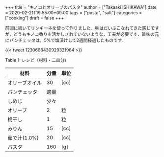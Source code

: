 +++
title = "キノコとオリーブのパスタ"
author = ["Takaaki ISHIKAWA"]
date = 2020-02-21T19:55:00+09:00
tags = ["pasta", "salt"]
categories = ["cooking"]
draft = false
+++

前回に続いてリンギーネを使って作りました．味はだいぶこなれてきた感じですが，どうもキノコ香りを活かしきれていないような．工夫が必要です．旨味の元にパンチェッタは，5%で塩漬けして2週間経過したものです．

{{< tweet 1230668430929321984 >}}

<div class="table-caption">
  <span class="table-number">Table 1</span>:
  レシピ（材料・二皿分）
</div>

| 材料      | 分量 | 単位 |
|---------|----|----|
| オリーブオイル | 30  | [cc] |
| パンチェッタ | 適量 |      |
| しめじ    | 少々 |      |
| オリーブ  | 2   | 粒   |
| 梅干し    | 1   | 粒   |
| みりん    | 15  | [cc] |
| 茹で汁(1.0%) | 20  | [cc] |
| パスタ    | 160 | [g]  |
